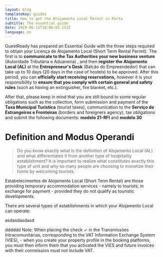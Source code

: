 ```yaml
---
layout: blog
templateKey: guides
title: How to get the Alojamento Local Permit in Porto
subtitle: The essential guide
date: 2019-06-11T18:06:03.153Z
language: en
---
```

GuestReady has prepared an Essential Guide with the three steps required to obtain your  Licença de Alojamento Local (Short Term Rental Permit). The first is to **communicate to the Tax Authorities your new business venture** (Autoridade Tributária e Aduaneira) , and then **register the Alojamento Local (AL)** at the **Entrepreneur's Desk** (Balcão do Empreendedor) that can take up to 10 days (20 days in the case of hostels) to be approved. After this period, you can **officially start receiving reservations,** however it is your responsibility to **ensure that you comply with certain general and safety rules** (such as having an extinguisher, fire blanket, etc.). 

After that, please keep in mind that you are still bound to some regular obligations such as the collection, form submission and payment of the **Taxa Municipal Turística** (tourist taxes), communication to the **Serviço de Estrangeiros e Fronteiras** (borders and foreigners agency), tax obligations and submit the following documents: **modelo 21-RFI** and **modelo 30**

# Definition and Modus Operandi

> Do you know exactly what is the definition of Alojamento Local (AL) and what differentiates it from another type of hospitality establishment? It is important to realize what constitutes exactly this type of unit and why so many people are choosing to monetize their home by welcoming tourists.

Estabelecimentos de Alojamento Local (Short Term Rental) are those providing temporary accommodation services - namely to tourists, in exchange for payment - provided they do not qualify as touristic developments.

There are several types of establishments in which your Alojamento Local can operate:

<PanelWrapper><Panel heading="dd">asdasdasdasd</Panel></PanelWrapper>

<PanelWrapper><Panel heading="asdasd">dddddd</Panel></PanelWrapper>
<Note>Note: When placing the check ✓ in the Transmissões Intracomunitárias, corresponding to the VAT Information Exchange System (VIES), - when you create your property profile in the booking platforms, you must then inform them that you activated the VIES and future invoices with their commission must not include VAT.</Note>
